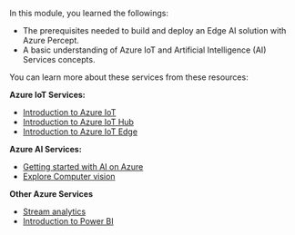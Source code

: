 In this module, you learned the followings: 

- The prerequisites needed to build and deploy an Edge AI solution with Azure Percept. 
- A basic understanding of Azure IoT and Artificial Intelligence (AI) Services concepts. 

You can learn more about these services from these resources: 

**Azure IoT Services:**

- [Introduction to Azure IoT](/learn/modules/introduction-iot/) 
- [Introduction to Azure IoT Hub](/learn/modules/introduction-to-iot-hub/)
- [Introduction to Azure IoT Edge](/learn/modules/introduction-iot-edge/)  

**Azure AI Services:** 

- [Getting started with AI on Azure](/learn/modules/get-started-ai-fundamentals/)
- [Explore Computer vision](/learn/paths/explore-computer-vision-microsoft-azure/) 

**Other Azure Services** 

- [Stream analytics](/learn/paths/implement-data-streaming-with-asa/)
- [Introduction to Power BI](/learn/modules/introduction-power-bi/)